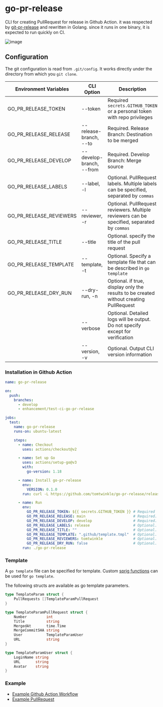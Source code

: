 # go-pr-release
CLI for creating PullRequest for release in Github Action.
it was respected by [git-pr-release](https://github.com/x-motemen/git-pr-release) and rewritten in Golang.
since it runs in one binary, it is expected to run quickly on CI.

![image](https://user-images.githubusercontent.com/47764757/179726677-2d5ee674-6f7a-4d3c-9c18-c7a979a8f25b.png)

## Configuration
The git configuration is read from `.git/config`.
It works directly under the directory from which you `git clone`.

| Environment Variables | CLI Option | Description |
|---|---|---|
| GO_PR_RELEASE_TOKEN     | --token                  | Required `secrets.GITHUB_TOKEN` or a personal token with repo privileges |
| GO_PR_RELEASE_RELEASE   | --release-branch, --to   | Required. Release Branch: Destination to be merged |
| GO_PR_RELEASE_DEVELOP   | --develop-branch, --from | Required. Develop Branch: Merge source |
| GO_PR_RELEASE_LABELS    | --label, -l              | Optional. PullRequest labels. Multiple labels can be specified, separated by `commas` |
| GO_PR_RELEASE_REVIEWERS | --reviewer, -r           | Optional. PullRequest reviewers. Multiple reviewers can be specified, separated by `commas` |
| GO_PR_RELEASE_TITLE     | --title                  | Optional. specify the title of the pull request |
| GO_PR_RELEASE_TEMPLATE  | --template, -t           | Optional. Specify a template file that can be described in `go template` |
| GO_PR_RELEASE_DRY_RUN   | --dry-run, -n            | Optional. if true, display only the results to be created without creating PullRequest |
|                         | --verbose                | Optional. Detailed logs will be output. Do not specify except for verification |
|                         | --version, -v            | Optional. Output CLI version information |

### Installation in Github Action

```yaml
name: go-pr-release

on:
  push:
    branches:
      - develop
      - enhancement/test-ci-go-pr-release

jobs:
  test:
    name: go-pr-release
    runs-on: ubuntu-latest

    steps:
      - name: Checkout
        uses: actions/checkout@v2

      - name: Set up Go
        uses: actions/setup-go@v3
        with:
          go-version: 1.18

      - name: Install go-pr-release
        env:
          VERSION: 0.1.0
        run: curl -L https://github.com/tomtwinkle/go-pr-release/releases/download/v${VERSION}/go-pr-release_${VERSION}_linux_amd64.tar.gz | tar -xz

      - name: Run
        env:
          GO_PR_RELEASE_TOKEN: ${{ secrets.GITHUB_TOKEN }} # Required
          GO_PR_RELEASE_RELEASE: main                      # Required. Release Branch: Destination to be merged
          GO_PR_RELEASE_DEVELOP: develop                   # Required. Develop Branch: Merge source
          GO_PR_RELEASE_LABELS: release                    # Optional. PullRequest labels. Multiple labels can be specified, separated by `commas`
          GO_PR_RELEASE_TITLE: ""                          # Optional. specify the title of the pull request
          GO_PR_RELEASE_TEMPLATE: ".github/template.tmpl"  # Optional. Specify a template file that can be described in `go template`
          GO_PR_RELEASE_REVIEWERS: tomtwinkle              # Optional. PullRequest reviewers. Multiple reviewers can be specified, separated by `commas`
          GO_PR_RELEASE_DRY_RUN: false                     # Optional. if true, display only the results to be created without creating PullRequest
        run: ./go-pr-release
```


### Template

A `go template` file can be specified for template.
Custom [sprig functions](https://github.com/Masterminds/sprig) can be used for `go template`.

The following structs are available as go template parameters.

```go
type TemplateParam struct {
	PullRequests []TemplateParamPullRequest
}

type TemplateParamPullRequest struct {
	Number         int
	Title          string
	MergedAt       time.Time
	MergeCommitSHA string
	User           TemplateParamUser
	URL            string
}

type TemplateParamUser struct {
	LoginName string
	URL       string
	Avatar    string
}
```

### Example

- [Example Github Action Workflow](https://github.com/tomtwinkle/go-pr-release-test/tree/develop/.github)
- [Example PullRequest](https://github.com/tomtwinkle/go-pr-release-test/pull/16)
